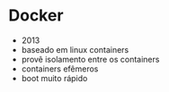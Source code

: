 # Docker

- 2013
- baseado em linux containers
- provê isolamento entre os containers
- containers efêmeros
- boot muito rápido
